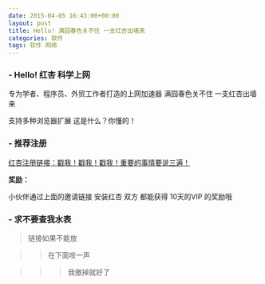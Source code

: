 ```yaml
---
date: 2015-04-05 16:43:00+00:00
layout: post
title: Hello! 满园春色关不住 一支红杏出墙来
categories: 软件
tags: 软件 网络
---
```



###  - **Hello! 红杏 科学上网**

专为学者、程序员、外贸工作者打造的上网加速器
满园春色关不住 一支红杏出墙来

支持多种浏览器扩展
这是什么？你懂的！


 
###  - **推荐注册**

[红杏注册链接：戳我！戳我！戳我！重要的事情要说三遍！](http://honx.in/_VXhaD4kWGk4OVvg5)

**奖励：** 

小伙伴通过上面的邀请链接 安装红杏
双方 都能获得 10天的VIP 的奖励哦
 
###  - **求不要查我水表**
 
>链接如果不能放

 >>在下面吱一声
 
 >>>我撤掉就好了
